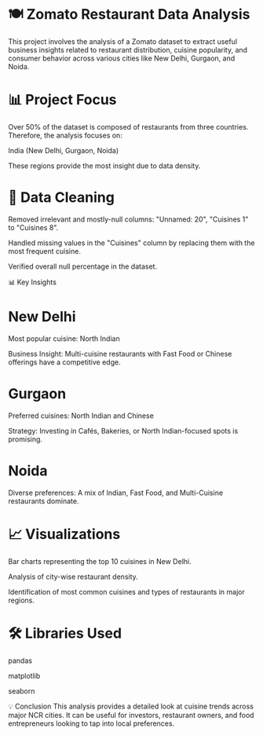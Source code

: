 # 🍽️ Zomato Restaurant Data Analysis
This project involves the analysis of a Zomato dataset to extract useful business insights related to restaurant distribution, cuisine popularity, and consumer behavior across various cities like New Delhi, Gurgaon, and Noida.


# 📊 Project Focus
Over 50% of the dataset is composed of restaurants from three countries. Therefore, the analysis focuses on:

India (New Delhi, Gurgaon, Noida)

These regions provide the most insight due to data density.


# 🧹 Data Cleaning
Removed irrelevant and mostly-null columns: "Unnamed: 20", "Cuisines 1" to "Cuisines 8".

Handled missing values in the "Cuisines" column by replacing them with the most frequent cuisine.

Verified overall null percentage in the dataset.

📊 Key Insights
# New Delhi
Most popular cuisine: North Indian

Business Insight: Multi-cuisine restaurants with Fast Food or Chinese offerings have a competitive edge.

# Gurgaon
Preferred cuisines: North Indian and Chinese

Strategy: Investing in Cafés, Bakeries, or North Indian-focused spots is promising.

# Noida
Diverse preferences: A mix of Indian, Fast Food, and Multi-Cuisine restaurants dominate.

# 📈 Visualizations
Bar charts representing the top 10 cuisines in New Delhi.

Analysis of city-wise restaurant density.

Identification of most common cuisines and types of restaurants in major regions.

# 🛠️ Libraries Used
pandas

matplotlib

seaborn


💡 Conclusion
This analysis provides a detailed look at cuisine trends across major NCR cities. It can be useful for investors, restaurant owners, and food entrepreneurs looking to tap into local preferences.